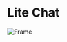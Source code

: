 # Lite Chat

![Frame](https://user-images.githubusercontent.com/99620863/177199408-788f569e-308a-412c-a639-c0bacaf118bf.svg)


